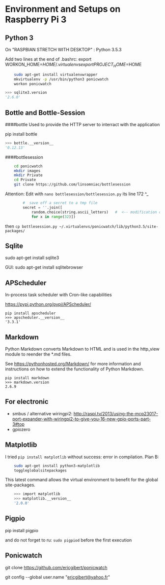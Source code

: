 Environment and Setups on Raspberry Pi 3
========================================

Python 3
--------

On "RASPBIAN STRETCH WITH DESKTOP" : Python 3.5.3

Add two lines at the end of .bashrc:
export WORKON_HOME=$HOME/.virtualenvs
export PROJECT_HOME=$HOME


````bash
    sudo apt-get install virtualenvwrapper
    mkvirtualenv -p /usr/bin/python3 ponicwatch
    workon ponicwatch
````

````python
>>> sqlite3.version
'2.6.0'
````

Bottle and Bottle-Session
-------------------------

####bottle
Used to provide the HTTP server to interract with the application

pip install bottle
````python
>>> bottle.__version__
'0.12.13'
````

####bottlesession
````bash
	cd ponicwatch
	mkdir images
	mkdir Private
	cd Private
	git clone https://github.com/linsomniac/bottlesession
````
 
Attention: Edit with `nano bottlesession/bottlesession.py` its line 172 ^_
```python
        #  save off a secret to a tmp file
        secret = ''.join([
            random.choice(string.ascii_letters)   #  <-- modification on line 172
            for x in range(32)])
```

then `cp bottlesession.py ~/.virtualenvs/ponicwatch/lib/python3.5/site-packages/`


Sqlite
------
sudo apt-get install sqlite3

GUI: sudo apt-get install sqlitebrowser

APScheduler
-----------
In-process task scheduler with Cron-like capabilities

https://pypi.python.org/pypi/APScheduler/

    pip install apscheduler
	>>> apscheduler.__version__
	'3.3.1'

    
Markdown
--------

Python Markdown converts Markdown to HTML  and is used in the http_view module to reender the *.md files.

See <https://pythonhosted.org/Markdown/> for more
information and instructions on how to extend the functionality of
Python Markdown.

    pip install markdown
    >>> markdown.version
    2.6.9

For electronic
--------------
- smbus  / alternative wiringpi2: http://raspi.tv/2013/using-the-mcp23017-port-expander-with-wiringpi2-to-give-you-16-new-gpio-ports-part-3#top
- gpiozero


Matplotlib
----------

I tried `pip install matplotlib` without success: error in compilation.
Plan B:
```bash
    sudo apt-get install python3-matplotlib
    toggleglobalsitepackages
```
This latest command allows the virtual environment to benefit for the global site-packages.

```bash
    >>> import matplotlib
    >>> matplotlib.__version__
    '2.0.0'
```

Pigpio
------

pip install pigpio

and do not forget to ru: `sudo pigpiod` before the first execution

Ponicwatch
----------

git clone https://github.com/ericgibert/ponicwatch

git config --global user.name "ericgibert@yahoo.fr"